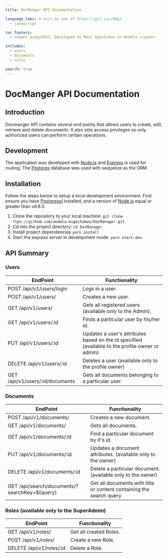 ```yaml
---
title: DocManger API Documentation

language_tabs: # must be one of https://git.io/vQNgJ
  - javascript

toc_footers:
  - <span> &copy2017, Developed by Mazi Ugochukwu in Andela </span>

includes:
  - users
  - documents
  - roles

search: true
---
```


# DocManger API Documentation

## Introduction
Docmanger API contains several end points that allows users to create, edit, retrieve and delete documents. It also sets access privileges so only authorized users can perform certain operations.

## Development
The application was developed with [NodeJs](http://nodejs.org/) and [Express](http://expressjs.com/) is used for routing. The [Postgres](http://postgresql.com/) database was used with sequelize as the ORM.

## Installation
Follow the steps below to setup a local development environment. First ensure you have [Postgresql](https://www.postgresql.org/) installed, and a version of [Node.js](http://nodejs.org/) equal or greater than v6.8.0.

1. Clone the repository to your local machine: `git clone ttps://github.com/andela-mugochukwu/DocManager.git`.
2. Cd into the project directory:  `cd DocManager`
4. Install project dependencies `yarn install`
5. Start the express server in development mode: `yarn start:dev`.

## API Summary
### Users
EndPoint                           |   Functionality
-----------------------------------|------------------------
POST /api/v1/users/login         |   Logs in a user.
POST /api/v1/users/              |   Creates a new user.
GET /api/v1/users/                    |   Gets all registered users (available only to the Admin).
GET /api/v1/users/:id                 |   Finds a particular user by his/her id.
PUT /api/v1/users/:id                 |   Updates a user's attributes based on the id specified (available to the profile owner or admin)
DELETE /api/v1/users/:id              |   Deletes a user (available only to the profile owner)
GET /api/v1/users/:id/documents       | Gets all documents belonging to a particular user

### Documents
EndPoint                      |   Functionality
------------------------------|------------------------
POST /api/v1/documents/          |   Creates a new document.
GET /api/v1/documents/           |   Gets all documents.
GET /api/v1/documents/:id        |   Find a particular document by it's id.
PUT /api/v1/documents/:id        |   Updates a document attributes. (available only to the owner)
DELETE /api/v1/documents/:id     |   Delete a particular document. (available only to the owner)
GET /api/search/documents/?searchKey=${query} | Get all documents with title or content containing the search query

### Roles (available only to the SuperAdmin)
EndPoint                          |   Functionality
----------------------------------|------------------------
GET /api/v1/roles/                   |   Get all created Roles.
POST /api/v1/roles/                  |   Create a new Role.
DELETE /api/v1/roles/:id             |   Delete a Role.